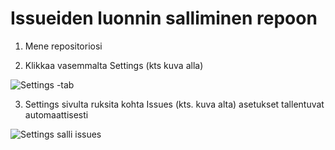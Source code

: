 # Issueiden luonnin salliminen repoon

1) Mene repositoriosi

2) Klikkaa vasemmalta Settings (kts kuva alla)

![Settings -tab](https://www.cs.helsinki.fi/u/jarmoiso/tiralabra2013/settings.png)

3) Settings sivulta ruksita kohta Issues (kts. kuva alta) asetukset tallentuvat automaattisesti

![Settings salli issues](https://www.cs.helsinki.fi/u/jarmoiso/tiralabra2013/settings-issues.png)